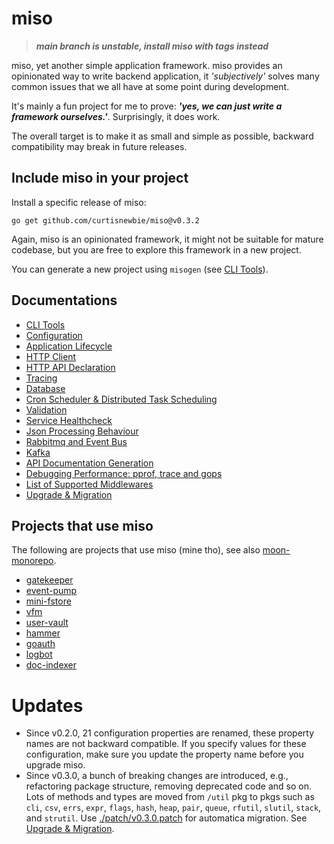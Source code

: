 # miso

> **_main branch is unstable, install miso with tags instead_**

miso, yet another simple application framework. miso provides an opinionated way to write backend application, it _'subjectively'_ solves many common issues that we all have at some point during development.

It's mainly a fun project for me to prove: **_'yes, we can just write a framework ourselves.'_**. Surprisingly, it does work.

The overall target is to make it as small and simple as possible, backward compatibility may break in future releases.

## Include miso in your project

Install a specific release of miso:

```
go get github.com/curtisnewbie/miso@v0.3.2
```

Again, miso is an opinionated framework, it might not be suitable for mature codebase, but you are free to explore this framework in a new project.

You can generate a new project using `misogen` (see [CLI Tools](./doc/tools.md)).

## Documentations

- [CLI Tools](./doc/tools.md)
- [Configuration](./doc/config.md)
- [Application Lifecycle](./doc/lifecycle.md)
- [HTTP Client](./doc/http_client.md)
- [HTTP API Declaration](./doc/web.md)
- [Tracing](./doc/trace.md)
- [Database](./doc/database.md)
- [Cron Scheduler & Distributed Task Scheduling](./doc/dtask.md)
- [Validation](./doc/validate.md)
- [Service Healthcheck](./doc/health.md)
- [Json Processing Behaviour](./doc/json.md)
- [Rabbitmq and Event Bus](./doc/rabbitmq.md)
- [Kafka](./doc/kafka.md)
- [API Documentation Generation](./doc/api_doc_gen.md)
- [Debugging Performance: pprof, trace and gops](./doc/perf.md)
- [List of Supported Middlewares](./doc/middlewares.md)
- [Upgrade & Migration](./doc/migration.md)

## Projects that use miso

The following are projects that use miso (mine tho), see also [moon-monorepo](https://github.com/curtisnewbie/moon-monorepo).

- [gatekeeper](https://github.com/curtisnewbie/gatekeeper)
- [event-pump](https://github.com/curtisnewbie/event-pump)
- [mini-fstore](https://github.com/curtisnewbie/mini-fstore)
- [vfm](https://github.com/curtisnewbie/vfm)
- [user-vault](https://github.com/curtisnewbie/user-vault)
- [hammer](https://github.com/curtisnewbie/hammer)
- [goauth](https://github.com/curtisnewbie/goauth)
- [logbot](https://github.com/curtisnewbie/logbot)
- [doc-indexer](https://github.com/curtisnewbie/doc-indexer)

# Updates

- Since v0.2.0, 21 configuration properties are renamed, these property names are not backward compatible. If you specify values for these configuration, make sure you update the property name before you upgrade miso.
- Since v0.3.0, a bunch of breaking changes are introduced, e.g., refactoring package structure, removing deprecated code and so on.
  Lots of methods and types are moved from `/util` pkg to pkgs such as `cli`, `csv`, `errs`, `expr`, `flags`, `hash`, `heap`, `pair`, `queue`, `rfutil`, `slutil`, `stack`, and `strutil`.
  Use [./patch/v0.3.0.patch](./patch/v0.3.0.patch) for automatica migration. See [Upgrade & Migration](./doc/migration.md).
